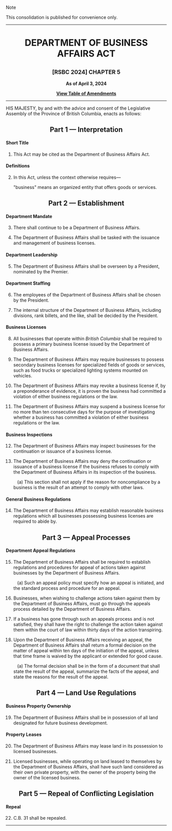 > [!note]
> This consolidation is published for convenience only.

<div align="center">

<hr/>

<h1>DEPARTMENT OF BUSINESS AFFAIRS ACT</h1>

<h2><small>[RSBC 2024] CHAPTER 5</small></h2>

**As of April 3, 2024**

[**View Table of Amendments**](./README.md)

<hr/>

</div>

HIS MAJESTY, by and with the advice and consent of the Legislative Assembly of the Province of British Columbia, enacts as follows:

<div align="center">
<h2>Part 1 — Interpretation</h2>
</div>

#### Short Title

1. This Act may be cited as the Department of Business Affairs Act.

#### Definitions

2. In this Act, unless the context otherwise requires—

    "business" means an organized entity that offers goods or services.

<div align="center">
<h2>Part 2 — Establishment</h2>
</div>

#### Department Mandate

3. There shall continue to be a Department of Business Affairs.

4. The Department of Business Affairs shall be tasked with the issuance and management of business licenses.

#### Department Leadership

5. The Department of Business Affairs shall be overseen by a President, nominated by the Premier.

#### Department Staffing

6. The employees of the Department of Business Affairs shall be chosen by the President.

7. The internal structure of the Department of Business Affairs, including divisions, rank billets, and the like, shall be decided by the President.

#### Business Licenses

8. All businesses that operate within *British Columbia* shall be required to possess a primary business license issued by the Department of Business Affairs.

9. The Department of Business Affairs may require businesses to possess secondary business licenses for specialized fields of goods or services, such as food trucks or specialized lighting systems mounted on vehicles.

10. The Department of Business Affairs may revoke a business license if, by a preponderance of evidence, it is proven the business had committed a violation of either business regulations or the law.

11. The Department of Business Affairs may suspend a business license for no more than ten consecutive days for the purpose of investigating whether a business has committed a violation of either business regulations or the law.

#### Business Inspections

12. The Department of Business Affairs may inspect businesses for the continuation or issuance of a business license.

13. The Department of Business Affairs may deny the continuation or issuance of a business license if the business refuses to comply with the Department of Business Affairs in its inspection of the business.

    &nbsp;&nbsp;&nbsp;(a) This section shall not apply if the reason for noncompliance by a business is the result of an attempt to comply with other laws.

#### General Business Regulations

14. The Department of Business Affairs may establish reasonable business regulations which all businesses possessing business licenses are required to abide by.


<div align="center">
<h2>Part 3 — Appeal Processes</h2>
</div>

#### Department Appeal Regulations

15. The Department of Business Affairs shall be required to establish regulations and procedures for appeal of actions taken against businesses by the Department of Business Affairs.

    &nbsp;&nbsp;&nbsp;(a) Such an appeal policy must specify how an appeal is initiated, and the standard process and procedure for an appeal.

16. Businesses, when wishing to challenge actions taken against them by the Department of Business Affairs, must go through the appeals process detailed by the Department of Business Affairs.

17. If a business has gone through such an appeals process and is not satisfied, they shall have the right to challenge the action taken against them within the court of law within thirty days of the action transpiring.

18. Upon the Department of Business Affairs receiving an appeal, the Department of Business Affairs shall return a formal decision on the matter of appeal within ten days of the initiation of the appeal, unless that time frame is waived by the applicant or extended for good cause.

    &nbsp;&nbsp;&nbsp;(a) The formal decision shall be in the form of a document that shall state the result of the appeal, summarize the facts of the appeal, and state the reasons for the result of the appeal.


<div align="center">
<h2>Part 4 — Land Use Regulations</h2>
</div>

#### Business Property Ownership

19. The Department of Business Affairs shall be in possession of all land designated for future business development.

#### Property Leases

20. The Department of Business Affairs may lease land in its possession to licensed businesses.

21. Licensed businesses, while operating on land leased to themselves by the Department of Business Affairs, shall have such land considered as their own private property, with the owner of the property being the owner of the licensed business.

<div align="center">
<h2>Part 5 — Repeal of Conflicting Legislation</h2>
</div>

#### Repeal

22. C.B. 31 shall be repealed.

<hr/>
<div align="center">
